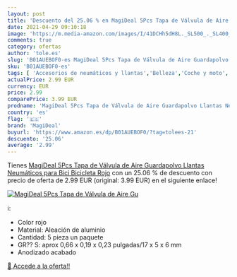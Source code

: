 ```yaml
---
layout: post
title: 'Descuento del 25.06 % en MagiDeal 5Pcs Tapa de Válvula de Aire Gu'
date: 2021-04-29 09:10:18
image: 'https://m.media-amazon.com/images/I/41DCHh5dH8L._SL500_._SL400_.jpg'
comments: true
category: ofertas
author: 'tole.es'
slug: 'B01AUEBOF0-es MagiDeal 5Pcs Tapa de Válvula de Aire Guardapolvo Llantas...'
sku: 'B01AUEBOF0-es'
tags: [ 'Accesorios de neumáticos y llantas','Belleza','Coche y moto','Neumáticos y llantas de automoción','Tapas para válvulas de neumáticos','bicicleta','magideal', ]
actualPrice: 2.99 EUR
currency: EUR
price: 2.99
comparePrice: 3.99 EUR
prodname: 'MagiDeal 5Pcs Tapa de Válvula de Aire Guardapolvo Llantas Neumáticos para Bici Bicicleta Rojo'
country: 'es'
flag: '🇪🇸'
brand: 'MagiDeal'
buyurl: 'https://www.amazon.es/dp/B01AUEBOF0/?tag=tolees-21'
descuento: '25.06'
average: '2.99'
---
```


Tienes [MagiDeal 5Pcs Tapa de Válvula de Aire Guardapolvo Llantas Neumáticos para Bici Bicicleta Rojo](https://www.amazon.es/dp/B01AUEBOF0/?tag=tolees-21) con un 25.06 % de descuento con precio de oferta de 2.99 EUR (original: 3.99 EUR) en el siguiente enlace!

[![MagiDeal 5Pcs Tapa de Válvula de Aire Gu](https://m.media-amazon.com/images/I/41DCHh5dH8L._SL500_._SL400_.jpg)](https://www.amazon.es/dp/B01AUEBOF0/?tag=tolees-21)

ℹ️:

- Color rojo
- Material: Aleación de aluminio
- Cantidad: 5 pieza un paquete
- GR?? S: aprox 0,66 x 0,19 x 0,23 pulgadas/17 x 5 x 6 mm
- Anodizado acabado

[🛒 Accede a la oferta!!](https://www.amazon.es/dp/B01AUEBOF0/?tag=tolees-21)
